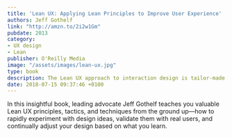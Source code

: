 ```yaml
---
title: 'Lean UX: Applying Lean Principles to Improve User Experience'
authors: Jeff Gothelf
link: "http://amzn.to/2i2w1Gm"
pubdate: 2013
category:
- UX design
- Lean
publisher: O'Reilly Media
image: "/assets/images/lean-ux.jpg"
type: book
description: The Lean UX approach to interaction design is tailor-made for today’s web-driven reality.
date: 2018-07-15 09:37:46 +0100
---
```


 In this insightful book, leading advocate Jeff Gothelf teaches you valuable Lean UX principles, tactics, and techniques from the ground up—how to rapidly experiment with design ideas, validate them with real users, and continually adjust your design based on what you learn.